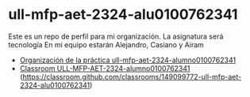 # ull-mfp-aet-2324-alu0100762341
Este es un repo de perfil para mi organización. La asignatura será tecnología
En mi equipo estarán Alejandro, Casiano y Airam
* [Organización de la práctica ull-mfp-aet-2324-alumno0100762341](https://github.com/ull-mfp-aet-2324-alu0100762341)
* [Classroom ULL-MFP-AET-2324-alumno0100762341](https://classroom.github.com/a/WPmO2OGy)
(https://classroom.github.com/classrooms/149099772-ull-mfp-aet-2324-alu0100762341)



